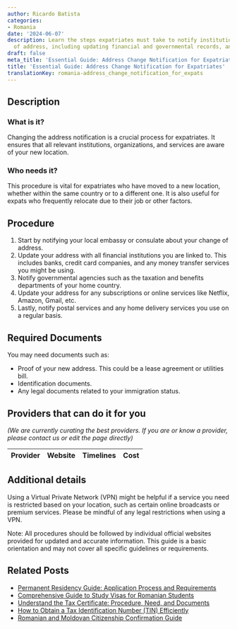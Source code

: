 ```yaml
---
author: Ricardo Batista
categories:
- Romania
date: '2024-06-07'
description: Learn the steps expatriates must take to notify institutions of a change
  of address, including updating financial and governmental records, and postal services.
draft: false
meta_title: 'Essential Guide: Address Change Notification for Expatriates'
title: 'Essential Guide: Address Change Notification for Expatriates'
translationKey: romania-address_change_notification_for_expats
---
```


## Description
### What is it?
Changing the address notification is a crucial process for expatriates. It ensures that all relevant institutions, organizations, and services are aware of your new location.

### Who needs it?
This procedure is vital for expatriates who have moved to a new location, whether within the same country or to a different one. It is also useful for expats who frequently relocate due to their job or other factors.

## Procedure
1. Start by notifying your local embassy or consulate about your change of address. 
2. Update your address with all financial institutions you are linked to. This includes banks, credit card companies, and any money transfer services you might be using.
3. Notify governmental agencies such as the taxation and benefits departments of your home country.
4. Update your address for any subscriptions or online services like Netflix, Amazon, Gmail, etc.
5. Lastly, notify postal services and any home delivery services you use on a regular basis.

## Required Documents
You may need documents such as:
- Proof of your new address. This could be a lease agreement or utilities bill.
- Identification documents.
- Any legal documents related to your immigration status.

## Providers that can do it for you

_(We are currently curating the best providers. If you are or know a provider, please contact us or edit the page directly)_

| Provider        |     Website     |     Timelines    |       Cost      |
| :-------------: | :-------------: |  :-------------: | :-------------: |

## Additional details
Using a Virtual Private Network (VPN) might be helpful if a service you need is restricted based on your location, such as certain online broadcasts or premium services. Please be mindful of any legal restrictions when using a VPN.

Note: All procedures should be followed by individual official websites provided for updated and accurate information. This guide is a basic orientation and may not cover all specific guidelines or requirements.
## Related Posts

- [Permanent Residency Guide: Application Process and Requirements](https://tramitit.com/guides/romania/permanent_residency_application/)
- [Comprehensive Guide to Study Visas for Romanian Students](https://tramitit.com/guides/romania/obtaining_study_visa/)
- [Understand the Tax Certificate: Procedure, Need, and Documents](https://tramitit.com/guides/romania/tax_certificate/)
- [How to Obtain a Tax Identification Number (TIN) Efficiently](https://tramitit.com/guides/romania/obtaining_tax_identification_number_(tin)/)
- [Romanian and Moldovan Citizenship Confirmation Guide](https://tramitit.com/guides/romania/citizenship_confirmation/)